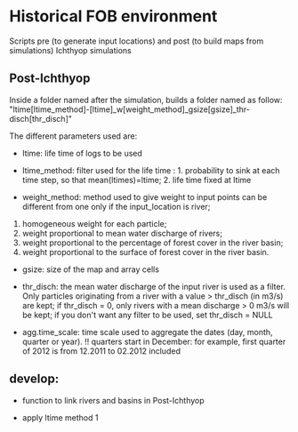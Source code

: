 # Historical FOB environment

Scripts pre (to generate input locations) and post (to build maps from simulations) Ichthyop simulations

## Post-Ichthyop

Inside a folder named after the simulation, builds a folder named as follow: "ltime[ltime_method]-[ltime]_w[weight_method]_gsize[gsize]_thr-disch[thr_disch]"

The different parameters used are:

* ltime: life time of logs to be used

* ltime_method: filter used for the life time : 1. probability to sink at each time step, so that mean(ltimes)=ltime; 2. life time fixed at ltime    

* weight_method:  method used to give weight to input points
can be different from one only if the input_location is river;
1. homogeneous weight for each particle;
2. weight proportional to mean water discharge of rivers;
3. weight proportional to the percentage of forest cover in the river basin;
4. weight proportional to the surface of forest cover in the river basin.

* gsize: size of the map and array cells

* thr_disch: the mean water discharge of the input river is used as a filter. Only particles originating from a river with a value > thr_disch (in m3/s) are kept; 
if thr_disch = 0, only rivers with a mean discharge > 0 m3/s will be kept;
if you don't want any filter to be used, set thr_disch = NULL

* agg.time_scale: time scale used to aggregate the dates (day, month, quarter or year).
!! quarters start in December: for example, first quarter of 2012 is from 12.2011 to 02.2012 included

## develop:
	
* function to link rivers and basins in Post-Ichthyop
	
* apply ltime method 1
